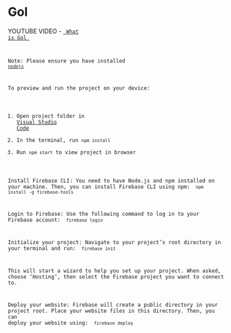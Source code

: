 
  # Gol
YOUTUBE VIDEO - <code><a href= "https://youtu.be/XU11FVOkBlo"> What is Gol  </a>
  
Note: Please ensure you have installed <code><a href="https://nodejs.org/en/download/">nodejs</a></code>

  To preview and run the project on your device:
  1) Open project folder in <a href="https://code.visualstudio.com/download">Visual Studio Code</a>
  2) In the terminal, run `npm install`
  3) Run `npm start` to view project in browser
  
Install Firebase CLI: You need to have Node.js and npm installed on your machine. Then, you can install Firebase CLI using npm:
<code> npm install -g firebase-tools </code>

Login to Firebase: Use the following command to log in to your Firebase account:
<code> firebase login </code>

Initialize your project: Navigate to your project’s root directory in your terminal and run:
<code> firebase init </code>

This will start a wizard to help you set up your project. When asked, choose ‘Hosting’, then select the Firebase project you want to connect to.

Deploy your website: Firebase will create a public directory in your project root. Place your website files in this directory. Then, you can deploy your website using:
<code> firebase deploy </code>
